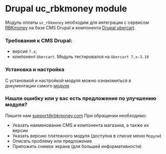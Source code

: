 # Drupal uc_rbkmoney module

Модуль оплаты `uc_rbkmoney` необходим для интеграции с сервисом [RBKmoney](http://rbk.money/) на базе CMS Drupal и компонента [Drupal ubercart](https://www.drupal.org/project/ubercart).


### Требования к CMS Drupal:
* версия `7.x`;
* компонент `Ubercart`. Модуль тестировался на `Ubercart 7.x-3.10`


### Установка и настройка

С установкой и настройкой модуля можно ознакомиться в документации самого [модуля](https://www.drupal.org/sandbox/antonlva/rbkmoney_checkout_ubercart)


### Нашли ошибку или у вас есть предложение по улучшению модуля?

Пишите нам support@rbkmoney.com
При обращении необходимо:
* Указать наименование CMS и компонента магазина, а также их версии
* Указать версию платежного модуля (доступна в списке меню `Модули`)
* Описать проблему или предложение
* Приложить снимок экрана (для большей информативности)
